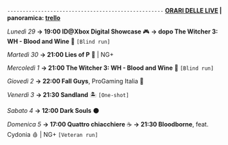 <code>---------------------------------------------------</code>
<b><u>ORARI DELLE LIVE</u> | panoramica: <a href="https://trello.com/b/iKwdSGf3/sabaku">trello</a></b>

<i>Lunedì 29</i>
<b>→ 19:00 ID@Xbox Digital Showcase</b> 🎮
<b>→ dopo The Witcher 3: WH - Blood and Wine</b> 🍷 <code>[Blind run]</code>

<i>Martedì 30</i>
<b>→ 21:00 Lies of P</b> 🤥 | NG+

<i>Mercoledì 1</i>
<b>→ 21:00 The Witcher 3: WH - Blood and Wine</b> 🍷 <code>[Blind run]</code>

<i>Giovedì 2</i>
<b>→ 22:00 Fall Guys</b>, ProGaming Italia 🍬

<i>Venerdì 3</i>
<b>→ 21:30 Sandland</b> 🏝️ <code>[One-shot]</code>

<i>Sabato 4</i>
<b>→ 12:00 Dark Souls</b> 🌑

<i>Domenica 5</i>
<b>→ 17:00 Quattro chiacchiere</b> ☕️
<b>→ 21:30 Bloodborne</b>, feat. Cydonia 🩸 | NG+ <code>[Veteran run]</code>

